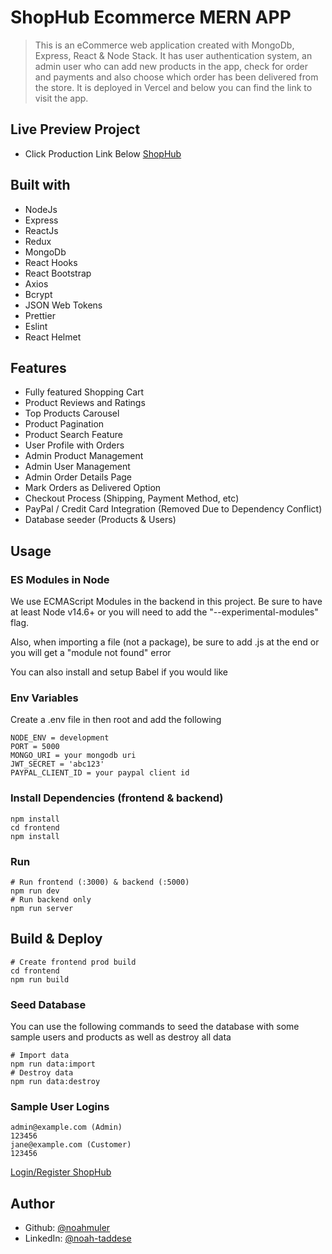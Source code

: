 # ShopHub Ecommerce MERN APP

> This is an eCommerce web application created with MongoDb, Express, React & Node Stack. It has user authentication system, an admin user who can add new products in the app, check for order and payments and also choose which order has been delivered from the store. It is deployed in Vercel and below you can find the link to visit the app.

## Live Preview Project

- Click Production Link Below
  [ShopHub](https://shophub-mern-portfolio.vercel.app/)

## Built with

- NodeJs
- Express
- ReactJs
- Redux
- MongoDb
- React Hooks
- React Bootstrap
- Axios
- Bcrypt
- JSON Web Tokens
- Prettier
- Eslint
- React Helmet

## Features

- Fully featured Shopping Cart
- Product Reviews and Ratings
- Top Products Carousel
- Product Pagination
- Product Search Feature
- User Profile with Orders
- Admin Product Management
- Admin User Management
- Admin Order Details Page
- Mark Orders as Delivered Option
- Checkout Process (Shipping, Payment Method, etc)
- PayPal / Credit Card Integration (Removed Due to Dependency Conflict)
- Database seeder (Products & Users)

## Usage

### ES Modules in Node

We use ECMAScript Modules in the backend in this project. Be sure to have at least Node v14.6+ or you will need to add the "--experimental-modules" flag.

Also, when importing a file (not a package), be sure to add .js at the end or you will get a "module not found" error

You can also install and setup Babel if you would like

### Env Variables

Create a .env file in then root and add the following

```
NODE_ENV = development
PORT = 5000
MONGO_URI = your mongodb uri
JWT_SECRET = 'abc123'
PAYPAL_CLIENT_ID = your paypal client id
```

### Install Dependencies (frontend & backend)

```
npm install
cd frontend
npm install
```

### Run

```
# Run frontend (:3000) & backend (:5000)
npm run dev
# Run backend only
npm run server
```

## Build & Deploy

```
# Create frontend prod build
cd frontend
npm run build
```

### Seed Database

You can use the following commands to seed the database with some sample users and products as well as destroy all data

```
# Import data
npm run data:import
# Destroy data
npm run data:destroy
```

### Sample User Logins

```
admin@example.com (Admin)
123456
jane@example.com (Customer)
123456
```

[Login/Register ShopHub](https://shophub-mern-portfolio.vercel.app/register?redirect=/)

## Author

- Github: [@noahmuler](https://github.com/noahmuler)
- LinkedIn: [@noah-taddese](https://www.linkedin.com/in/noah-taddese-094406188)


